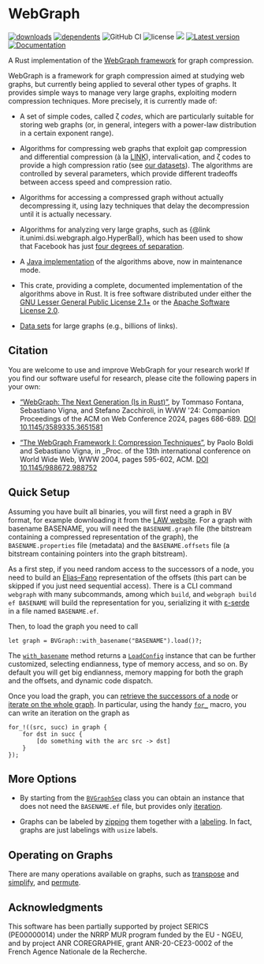 # WebGraph

[![downloads](https://img.shields.io/crates/d/webgraph)](https://crates.io/crates/webgraph)
[![dependents](https://img.shields.io/librariesio/dependents/cargo/webgraph)](https://crates.io/crates/webgraph/reverse_dependencies)
![GitHub CI](https://github.com/vigna/webgraph-rs/actions/workflows/rust.yml/badge.svg)
![license](https://img.shields.io/crates/l/webgraph)
[![](https://tokei.rs/b1/github/vigna/webgraph-rs)](https://github.com/vigna/webgraph-rs)
[![Latest version](https://img.shields.io/crates/v/webgraph.svg)](https://crates.io/crates/webgraph)
[![Documentation](https://docs.rs/webgraph/badge.svg)](https://docs.rs/webgraph)

A Rust implementation of the [WebGraph framework] for graph compression.

WebGraph is a framework for graph compression aimed at studying web graphs, but
currently being applied to several other types of graphs. It
provides simple ways to manage very large graphs, exploiting modern compression
techniques. More precisely, it is currently made of:

- A set of simple codes, called ζ _codes_, which are particularly suitable for
  storing web graphs (or, in general, integers with a power-law distribution in a
  certain exponent range).

- Algorithms for compressing web graphs that exploit gap compression and
  differential compression (à la
  [LINK](http://www.hpl.hp.com/techreports/Compaq-DEC/SRC-RR-175.html)),
  intervali<ation, and ζ codes to provide a high compression ratio (see [our
  datasets](http://law.di.unimi.it/datasets.php)). The algorithms are controlled
  by several parameters, which provide different tradeoffs between access speed
  and compression ratio.

- Algorithms for accessing a compressed graph without actually decompressing
  it, using lazy techniques that delay the decompression until it is actually
  necessary.

- Algorithms for analyzing very large graphs, such as {@link
  it.unimi.dsi.webgraph.algo.HyperBall}, which has been used to show that
  Facebook has just [four degrees of
  separation](http://vigna.di.unimi.it/papers.php#BBRFDS).

- A [Java implementation](http://webgraph.di.unimi.it/) of the algorithms above,
  now in maintenance mode.

- This crate, providing a complete, documented implementation of the algorithms
  above in Rust. It is free software distributed under either the  [GNU Lesser
  General Public License
  2.1+](https://www.gnu.org/licenses/old-licenses/lgpl-2.1.html) or the [Apache
  Software License 2.0](https://www.apache.org/licenses/LICENSE-2.0).

- [Data sets](http://law.di.unimi.it/datasets.php) for large graphs (e.g.,
  billions of links).

## Citation

You are welcome to use and improve WebGraph for your research work! If you find
our software useful for research, please cite the following papers in your own:

- [“WebGraph: The Next Generation (Is in
  Rust)”](http://vigna.di.unimi.it/papers.php#FVZWNG), by Tommaso Fontana,
  Sebastiano Vigna, and Stefano Zacchiroli, in WWW '24: Companion Proceedings
  of the ACM on Web Conference 2024, pages 686-689.  [DOI
  10.1145/3589335.3651581](https://dl.acm.org/doi/10.1145/3589335.3651581)

- [“The WebGraph Framework I: Compression
  Techniques”](http://vigna.di.unimi.it/papers.php#BoVWFI), by Paolo Boldi and
  Sebastiano Vigna, in _Proc. of the 13th international conference on World
  Wide Web, WWW 2004, pages 595-602, ACM. [DOI
  10.1145/988672.988752](https://dl.acm.org/doi/10.1145/988672.988752)
  
## Quick Setup

Assuming you have built all binaries, you will first need a graph in BV format,
for example downloading it from the [LAW website]. For a graph with basename
BASENAME, you will need the `BASENAME.graph` file (the bitstream containing a
compressed representation of the graph), the `BASENAME.properties` file
(metadata) and the `BASENAME.offsets` file (a bitstream containing pointers into
the graph bitstream).

As a first step, if you need random access to the successors of a node, you need
to build an [Elias–Fano] representation of the offsets (this part can be skipped
if you just need sequential access). There is a CLI command `webgraph` with many
subcommands, among which `build`, and `webgraph build ef BASENAME` will build
the representation for you, serializing it with [ε-serde] in a file
named `BASENAME.ef`.

Then, to load the graph you need to call

```ignore
let graph = BVGraph::with_basename("BASENAME").load()?;
```

The [`with_basename`] method returns a [`LoadConfig`] instance that can be
further customized, selecting endianness, type of memory access, and so on. By
default you will get big endianness, memory mapping for both the graph and the
offsets, and dynamic code dispatch.

Once you load the graph, you can [retrieve the successors of a node] or
[iterate on the whole graph]. In particular, using the handy [`for_`] macro,
you can write an iteration on the graph as

```ignore
for_!((src, succ) in graph {
    for dst in succ {
        [do something with the arc src -> dst]
    }
});
```

## More Options

- By starting from the [`BVGraphSeq`] class you can obtain an instance that does
  not need the `BASENAME.ef` file, but provides only [iteration].

- Graphs can be labeled by [zipping] them together with a [labeling]. In fact,
  graphs are just labelings with `usize` labels.

## Operating on Graphs

There are many operations available on graphs, such as [transpose] and
[simplify], and [permute].

## Acknowledgments

This software has been partially supported by project SERICS (PE00000014) under
the NRRP MUR program funded by the EU - NGEU, and by project ANR COREGRAPHIE,
grant ANR-20-CE23-0002 of the French Agence Nationale de la Recherche.

[transpose]: <https://docs.rs/webgraph/latest/webgraph/transform/transpose/index.html>
[simplify]: <https://docs.rs/webgraph/latest/webgraph/transform/simplify/index.html>
[permute]: <https://docs.rs/webgraph/latest/webgraph/transform/perm/index.html>
[`with_basename`]: <https://docs.rs/webgraph/latest/webgraph/struct.BVGraph.html#method.with_basename>
[`BVGraphSeq`]: <https://docs.rs/webgraph/latest/webgraph/struct.BVGraphSeq.html>
[`LoadConfig`]: <https://docs.rs/webgraph/latest/webgraph/struct.LoadConfig.html>
[iterate on the whole graph]: <https://docs.rs/webgraph/latest/webgraph/trait/SequentialLabeling.html#method.iter>
[zipping]: <https://docs.rs/webgraph/latest/webgraph/struct/Zip.html>
[labeling]: <https://docs.rs/webgraph/latest/webgraph/trait/SequentialLabeling.html>
[iteration]: <https://docs.rs/webgraph/latest/webgraph/trait/SequentialLabeling.html#method.iter>
[retrieve the successors of a node]: <https://docs.rs/webgraph/latest/webgraph/trait/RandomAccessGraph.html#method.successors>
[LAW website]: <http://law.di.unimi.it/>
[Elias–Fano]: <sux::dict::EliasFano>
[WebGraph framework]: <https://webgraph.di.unimi.it/>
[ε-serde]: <nttps://crates.io/crates/epserde/>
[`for_`]: <https://docs.rs/lender/latest/lender/macro.for_.html>
